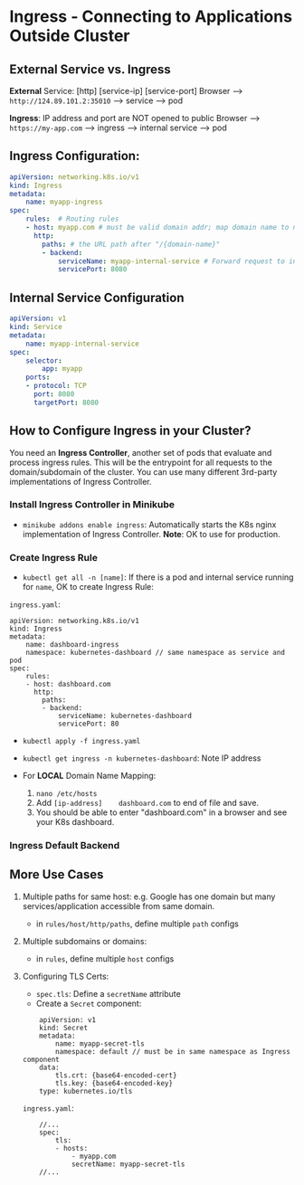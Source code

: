 # Ingress - Connecting to Applications Outside Cluster

## External Service vs. Ingress

**External** Service:
            [http] [service-ip] [service-port]
Browser --> `http://124.89.101.2:35010` --> service --> pod

**Ingress**:
IP address and port are NOT opened to public
Browser --> `https://my-app.com` --> ingress --> internal service --> pod

## Ingress Configuration:

``` yaml
apiVersion: networking.k8s.io/v1
kind: Ingress
metadata:
    name: myapp-ingress
spec:
    rules:  # Routing rules
    - host: myapp.com # must be valid domain addr; map domain name to node's IP address, which is the entrypoint
      http:
        paths: # the URL path after "/{domain-name}"
        - backend:
            serviceName: myapp-internal-service # Forward request to internal service
            servicePort: 8080
```

## Internal Service Configuration

``` yaml
apiVersion: v1
kind: Service
metadata:
    name: myapp-internal-service
spec:
    selector:
        app: myapp
    ports:
    - protocol: TCP
      port: 8080
      targetPort: 8080
```

## How to Configure Ingress in your Cluster?
You need an **Ingress Controller**, another set of pods that evaluate and process ingress rules. This will be the entrypoint for all requests to the domain/subdomain of the cluster. You can use many different 3rd-party implementations of Ingress Controller.

### Install Ingress Controller in Minikube
- `minikube addons enable ingress`: Automatically starts the K8s nginx implementation of Ingress Controller. **Note**: OK to use for production.

### Create Ingress Rule
- `kubectl get all -n [name]`: If there is a pod and internal service running for `name`, OK to create Ingress Rule:

`ingress.yaml`:

```
apiVersion: networking.k8s.io/v1
kind: Ingress
metadata:
    name: dashboard-ingress
    namespace: kubernetes-dashboard // same namespace as service and pod
spec:
    rules:
    - host: dashboard.com
      http:
        paths:
        - backend:
            serviceName: kubernetes-dashboard
            servicePort: 80
```
- `kubectl apply -f ingress.yaml`

- `kubectl get ingress -n kubernetes-dashboard`: Note IP address

- For **LOCAL** Domain Name Mapping:
    1. `nano /etc/hosts`
    2. Add `[ip-address]    dashboard.com` to end of file and save.
    3. You should be able to enter "dashboard.com" in a browser and see your K8s dashboard.

### Ingress Default Backend

## More Use Cases
1. Multiple paths for same host: e.g. Google has one domain but many services/application accessible from same domain.
    - in `rules/host/http/paths`, define multiple `path` configs
2. Multiple subdomains or domains:
    - in `rules`, define multiple `host` configs
3. Configuring TLS Certs:
    - `spec.tls`: Define a `secretName` attribute
    - Create a `Secret` component:
    ```
        apiVersion: v1
        kind: Secret
        metadata:
            name: myapp-secret-tls
            namespace: default // must be in same namespace as Ingress component
        data:
            tls.crt: {base64-encoded-cert}
            tls.key: {base64-encoded-key}
        type: kubernetes.io/tls
    ```

    `ingress.yaml`:
    ```
        //...
        spec:
            tls:
            - hosts:
                - myapp.com
                secretName: myapp-secret-tls
        //...
    ```

